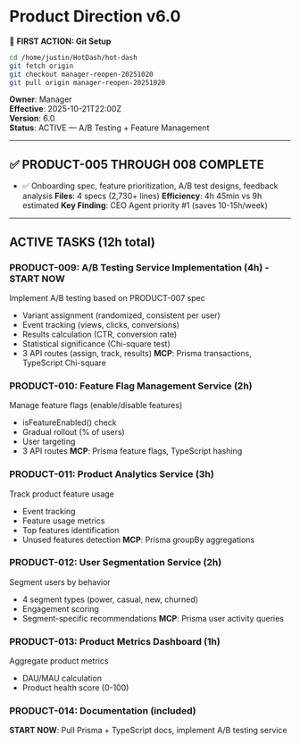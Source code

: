 # Product Direction v6.0

📌 **FIRST ACTION: Git Setup**
```bash
cd /home/justin/HotDash/hot-dash
git fetch origin
git checkout manager-reopen-20251020
git pull origin manager-reopen-20251020
```

**Owner**: Manager  
**Effective**: 2025-10-21T22:00Z  
**Version**: 6.0  
**Status**: ACTIVE — A/B Testing + Feature Management

---

## ✅ PRODUCT-005 THROUGH 008 COMPLETE
- ✅ Onboarding spec, feature prioritization, A/B test designs, feedback analysis
**Files**: 4 specs (2,730+ lines)
**Efficiency**: 4h 45min vs 9h estimated
**Key Finding**: CEO Agent priority #1 (saves 10-15h/week)

---

## ACTIVE TASKS (12h total)

### PRODUCT-009: A/B Testing Service Implementation (4h) - START NOW
Implement A/B testing based on PRODUCT-007 spec
- Variant assignment (randomized, consistent per user)
- Event tracking (views, clicks, conversions)
- Results calculation (CTR, conversion rate)
- Statistical significance (Chi-square test)
- 3 API routes (assign, track, results)
**MCP**: Prisma transactions, TypeScript Chi-square

### PRODUCT-010: Feature Flag Management Service (2h)
Manage feature flags (enable/disable features)
- isFeatureEnabled() check
- Gradual rollout (% of users)
- User targeting
- 3 API routes
**MCP**: Prisma feature flags, TypeScript hashing

### PRODUCT-011: Product Analytics Service (3h)
Track product feature usage
- Event tracking
- Feature usage metrics
- Top features identification
- Unused features detection
**MCP**: Prisma groupBy aggregations

### PRODUCT-012: User Segmentation Service (2h)
Segment users by behavior
- 4 segment types (power, casual, new, churned)
- Engagement scoring
- Segment-specific recommendations
**MCP**: Prisma user activity queries

### PRODUCT-013: Product Metrics Dashboard (1h)
Aggregate product metrics
- DAU/MAU calculation
- Product health score (0-100)

### PRODUCT-014: Documentation (included)

**START NOW**: Pull Prisma + TypeScript docs, implement A/B testing service
